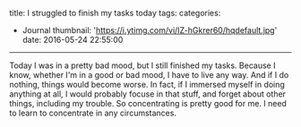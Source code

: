 title: I struggled to finish my tasks today
tags:
categories:
  - Journal
thumbnail: 'https://i.ytimg.com/vi/IZ-hGkrer60/hqdefault.jpg'
date: 2016-05-24 22:55:00
---
Today I was in a pretty bad mood, but I still finished my tasks. Because I know, whether I'm in a good or bad mood, I have to live any way. And if I do nothing, things would become worse. In fact, if I immersed myself in doing anything at all, I would probably focuse in that stuff, and forget about other things, including my trouble. So concentrating is pretty good for me. I need to learn to concentrate in any circumstances.
